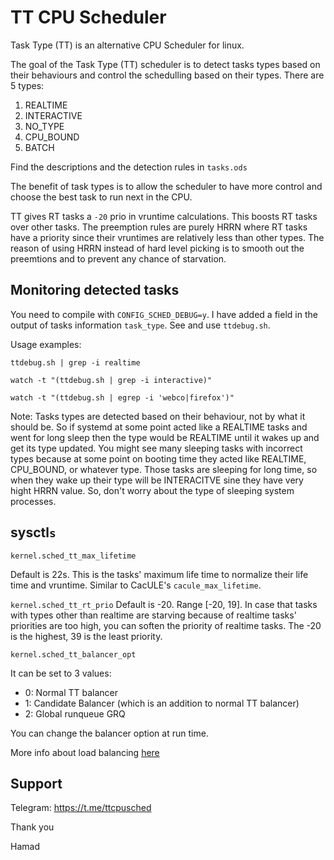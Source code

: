 # TT CPU Scheduler

Task Type (TT) is an alternative CPU Scheduler for linux.

The goal of the Task Type (TT) scheduler is to detect
tasks types based on their behaviours and control the schedulling
based on their types. There are 5 types:
1. REALTIME
2. INTERACTIVE
3. NO_TYPE
4. CPU_BOUND
5. BATCH

Find the descriptions and the detection rules in `tasks.ods`

The benefit of task types is to allow the scheduler to have
more control and choose the best task to run next in the CPU.

TT gives RT tasks a `-20` prio in vruntime calculations. This boosts RT
tasks over other tasks. The preemption rules are purely HRRN where RT tasks
have a priority since their vruntimes are relatively less than other types.
The reason of using HRRN instead of hard level picking is to smooth out the
preemtions and to prevent any chance of starvation.

## Monitoring detected tasks
You need to compile with `CONFIG_SCHED_DEBUG=y`. I have added a field in the
output of tasks information `task_type`. See and use `ttdebug.sh`.

Usage examples:

`ttdebug.sh | grep -i realtime`

`watch -t "(ttdebug.sh | grep -i interactive)"`

`watch -t "(ttdebug.sh | egrep -i 'webco|firefox')"`


Note: Tasks types are detected based on their behaviour, not by what it should
be. So if systemd at some point acted like a REALTIME tasks and went for long sleep
then the type would be REALTIME until it wakes up and get its type updated.
You might see many sleeping tasks with incorrect types
because at some point on booting time they acted like REALTIME, CPU_BOUND, or
whatever type. Those tasks are sleeping for long time, so when they wake up their
type will be INTERACITVE sine they have very hight HRRN value. So, don't worry
about the type of sleeping system processes.


## sysctl`s`
`kernel.sched_tt_max_lifetime`

Default is 22s. This is the tasks' maximum life time to normalize their life
time and vruntime. Similar to CacULE's `cacule_max_lifetime`.


`kernel.sched_tt_rt_prio`
Default is -20. Range [-20, 19]. In case that tasks with types other than realtime
are starving because of realtime tasks' priorities are too high, you can soften
the priority of realtime tasks. The -20 is the highest, 39 is the least priority.


`kernel.sched_tt_balancer_opt`

It can be set to 3 values:

- 0: Normal TT balancer
- 1: Candidate Balancer (which is an addition to normal TT balancer)
- 2: Global runqueue GRQ

You can change the balancer option at run time.

More info about load balancing [here](https://github.com/hamadmarri/TT-CPU-Scheduler/issues/12)

## Support
Telegram: https://t.me/ttcpusched

Thank you

Hamad
